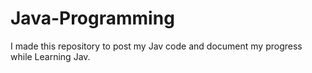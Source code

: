 # Java-Programming
I made this repository to post my Jav code and document my progress while Learning Jav.

